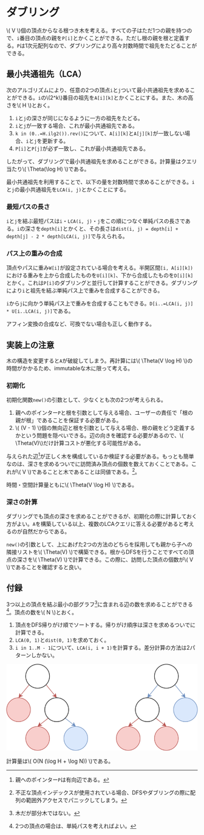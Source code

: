 # ダブリング

\\( V \\)個の頂点からなる根つき木を考える。すべての子はただ1つの親を持つので、`i`番目の頂点の親を`P[i]`とかくことができる。ただし根の親を根と定義する。`P`は1次元配列なので、ダブリングにより高々対数時間で祖先をたどることができる。

## 最小共通祖先（LCA）

次のアルゴリズムにより、任意の2つの頂点`i`と`j`ついて最小共通祖先を求めることができる。`i`の\\(2^k\\)番目の祖先を`A[i][k]`とかくことにする。また、木の高さを\\( H \\)とおく。

1. `i`と`j`の深さが同じになるように一方の祖先をたどる。
2. `i`と`j`が一致する場合、これが最小共通祖先である。
3. `k in (0..=H.ilg2()).rev()`について、`A[i][k]`と`A[j][k]`が一致しない場合、`i`と`j`を更新する。
4. `P[i]`と`P[j]`が必ず一致し、これが最小共通祖先である。

したがって、ダブリングで最小共通祖先を求めることができる。計算量はクエリ当たり\\( \Theta(\log H) \\)である。

最小共通祖先を利用することで、以下の量を対数時間で求めることができる。`i`と`j`の最小共通祖先を`LCA(i, j)`とかくことにする。

### 最短パスの長さ

`i`と`j`を結ぶ最短パスは`i`・`LCA(i, j)`・`j`をこの順につなぐ単純パスの長さである。`i`の深さを`depth[i]`とかくと、その長さは`dist(i, j) = depth[i] + depth[j] - 2 * depth[LCA(i, j)]`で与えられる。

### パス上の重みの合成

頂点やパスに重み`W[i]`が設定されている場合を考える。半開区間`[i, A[i][k])`における重みを上から合成したものを`U[i][k]`、下から合成したものを`D[i][k]`とかく。これは`P[i]`のダブリングと並行して計算することができる。ダブリングにより`i`と祖先を結ぶ単純パス上で重みを合成することができる。

`i`から`j`に向かう単純パス上で重みを合成することもできる。`D[i..=LCA(i, j)] * U[i..LCA(i, j)]`である。

アフィン変換の合成など、可換でない場合も正しく動作する。

## 実装上の注意

木の構造を変更すると`A`が破綻してしまう。再計算には\\( \Theta(V \log H) \\)の時間がかかるため、immutableな木に限って考える。

### 初期化

初期化関数`new()`の引数として、少なくとも次の2つが考えられる。

1. 親へのポインター`P`と根を引数として与える場合、ユーザーの責任で「根の親が根」であることを保証する必要がある。
2. \\( (V - 1) \\)個の無向辺と根を引数として与える場合、根の親をどう定義するかという問題を隠ぺいできる。辺の向きを確認する必要があるので、\\( \Theta(V)\\)だけ計算コストが悪化する可能性がある。

与えられた辺[^note-init]が正しく木を構成しているか検証する必要がある。もっとも簡単なのは、深さを求めるついでに訪問済み頂点の個数を数えておくことである。これが\\( V \\)であることと木であることは同値である。[^note-init2]。

時間・空間計算量ともに\\( \Theta(V \log H) \\)である。

[^note-init]: 親へのポインター`P`は有向辺である。
[^note-init2]: 不正な頂点インデックスが使用されている場合、DFSやダブリングの際に配列の範囲外アクセスでパニックしてしまう。

### 深さの計算

ダブリングでも頂点の深さを求めることができるが、初期化の際に計算しておく方がよい。`A`を構築している以上、複数のLCAクエリに答える必要があると考えるのが自然だからである。

`new()`の引数として、上にあげた2つの方法のどちらを採用しても親から子への隣接リストを\\( \Theta(V) \\)で構築できる。根からDFSを行うことですべての頂点の深さを\\( \Theta(V) \\)で計算できる。この際に、訪問した頂点の個数が\\( V \\)であることを確認すると良い。

## 付録

3つ以上の頂点を結ぶ最小の部グラフ[^appendix-subgraph]に含まれる辺の数を求めることができる[^note-appendix]。頂点の数を\\( N \\)とおく。

1. 頂点をDFS帰りがけ順でソートする。帰りがけ順序は深さを求めるついでに計算できる。
2. `LCA(0, 1)`と`dist(0, 1)`を求めておく。
3. `i in 1..M - 1`について、`LCA(i, i + 1)`を計算する。差分計算の方法は2パターンしかない。

![Minimum subtree](min_subgraph.drawio.svg)

計算量は\\( O(N (\log H + \log N)) \\)である。

[^appendix-subgraph]: 木だが部分木ではない。
[^note-appendix]: 2つの頂点の場合は、単純パスを考えればよい。
